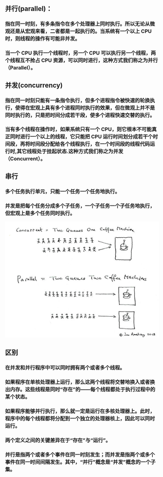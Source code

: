 ## 并行(parallel)：
### 指在同一时刻，有多条指令在多个处理器上同时执行。所以无论从微观还是从宏观来看，二者都是一起执行的。当系统有一个以上 CPU 时，则线程的操作有可能非并发。
### 当一个 CPU 执行一个线程时，另一个 CPU 可以执行另一个线程，两个线程互不抢占 CPU 资源，可以同时进行，这种方式我们称之为并行（Parallel）。
## 并发(concurrency)
### 指在同一时刻只能有一条指令执行，但多个进程指令被快速的轮换执行，使得在宏观上具有多个进程同时执行的效果，但在微观上并不是同时执行的，只是把时间分成若干段，使多个进程快速交替的执行。
### 当有多个线程在操作时，如果系统只有一个 CPU，则它根本不可能真正同时进行一个以上的线程，它只能把 CPU 运行时间划分成若干个时间段，再将时间段分配给各个线程执行，在一个时间段的线程代码运行时,其它线程处于挂起状态.这种方式我们称之为并发（Concurrent）。

## 串行
### 多个任务执行单元，只能一个任务一个任务地执行。
### 并发是把每个任务分成多个子任务，一个子任务一个子任务地执行，但宏观上是多个任务同时执行。


![Image text](pic/parrale.jpg)

## 区别
### 在并发和并行程序中可以同时拥有两个或者多个线程。
### 如果程序在单核处理器上运行，那么这两个线程将交替地换入或者换出内存。这些线程是同时“存在”的——每个线程都处于执行过程中的某个状态。
### 如果程序能够并行执行，那么就一定是运行在多核处理器上。此时，程序中的每个线程都将分配到一个独立的处理器核上，因此可以同时运行。
### 两个定义之间的关键差异在于“存在”与“运行”。
### 并行是指两个或者多个事件在同一时刻发生；而并发是指两个或多个事件在同一时间间隔发生。其中，“并行”概念是“并发”概念的一个子集。


 